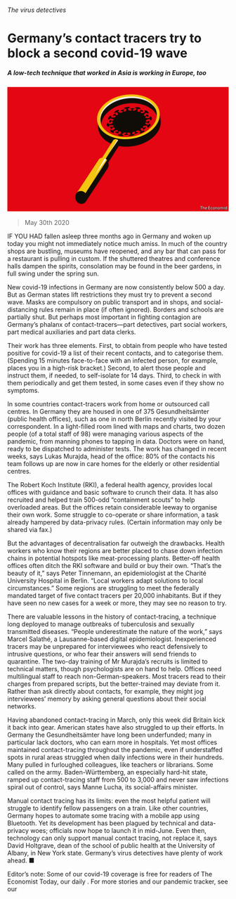 ###### The virus detectives

# Germany’s contact tracers try to block a second covid-19 wave 

##### A low-tech technique that worked in Asia is working in Europe, too 

![image](images/20200530_EUD002.jpg) 

> May 30th 2020 

IF YOU HAD fallen asleep three months ago in Germany and woken up today you might not immediately notice much amiss. In much of the country shops are bustling, museums have reopened, and any bar that can pass for a restaurant is pulling in custom. If the shuttered theatres and conference halls dampen the spirits, consolation may be found in the beer gardens, in full swing under the spring sun.

New covid-19 infections in Germany are now consistently below 500 a day. But as German states lift restrictions they must try to prevent a second wave. Masks are compulsory on public transport and in shops, and social-distancing rules remain in place (if often ignored). Borders and schools are partially shut. But perhaps most important in fighting contagion are Germany’s phalanx of contact-tracers—part detectives, part social workers, part medical auxiliaries and part data clerks.


Their work has three elements. First, to obtain from people who have tested positive for covid-19 a list of their recent contacts, and to categorise them. (Spending 15 minutes face-to-face with an infected person, for example, places you in a high-risk bracket.) Second, to alert those people and instruct them, if needed, to self-isolate for 14 days. Third, to check in with them periodically and get them tested, in some cases even if they show no symptoms.

In some countries contact-tracers work from home or outsourced call centres. In Germany they are housed in one of 375 Gesundheitsämter (public health offices), such as one in north Berlin recently visited by your correspondent. In a light-filled room lined with maps and charts, two dozen people (of a total staff of 98) were managing various aspects of the pandemic, from manning phones to tapping in data. Doctors were on hand, ready to be dispatched to administer tests. The work has changed in recent weeks, says Lukas Murajda, head of the office: 80% of the contacts his team follows up are now in care homes for the elderly or other residential centres.

The Robert Koch Institute (RKI), a federal health agency, provides local offices with guidance and basic software to crunch their data. It has also recruited and helped train 500-odd “containment scouts” to help overloaded areas. But the offices retain considerable leeway to organise their own work. Some struggle to co-operate or share information, a task already hampered by data-privacy rules. (Certain information may only be shared via fax.)

But the advantages of decentralisation far outweigh the drawbacks. Health workers who know their regions are better placed to chase down infection chains in potential hotspots like meat-processing plants. Better-off health offices often ditch the RKI software and build or buy their own. “That’s the beauty of it,” says Peter Tinnemann, an epidemiologist at the Charité University Hospital in Berlin. “Local workers adapt solutions to local circumstances.” Some regions are struggling to meet the federally mandated target of five contact tracers per 20,000 inhabitants. But if they have seen no new cases for a week or more, they may see no reason to try.

There are valuable lessons in the history of contact-tracing, a technique long deployed to manage outbreaks of tuberculosis and sexually transmitted diseases. “People underestimate the nature of the work,” says Marcel Salathé, a Lausanne-based digital epidemiologist. Inexperienced tracers may be unprepared for interviewees who react defensively to intrusive questions, or who fear their answers will send friends to quarantine. The two-day training of Mr Murajda’s recruits is limited to technical matters, though psychologists are on hand to help. Offices need multilingual staff to reach non-German-speakers. Most tracers read to their charges from prepared scripts, but the better-trained may deviate from it. Rather than ask directly about contacts, for example, they might jog interviewees’ memory by asking general questions about their social networks.

Having abandoned contact-tracing in March, only this week did Britain kick it back into gear. American states have also struggled to up their efforts. In Germany the Gesundheitsämter have long been underfunded; many in particular lack doctors, who can earn more in hospitals. Yet most offices maintained contact-tracing throughout the pandemic, even if understaffed spots in rural areas struggled when daily infections were in their hundreds. Many pulled in furloughed colleagues, like teachers or librarians. Some called on the army. Baden-Württemberg, an especially hard-hit state, ramped up contact-tracing staff from 500 to 3,000 and never saw infections spiral out of control, says Manne Lucha, its social-affairs minister.

Manual contact tracing has its limits: even the most helpful patient will struggle to identify fellow passengers on a train. Like other countries, Germany hopes to automate some tracing with a mobile app using Bluetooth. Yet its development has been plagued by technical and data-privacy woes; officials now hope to launch it in mid-June. Even then, technology can only support manual contact tracing, not replace it, says David Holtgrave, dean of the school of public health at the University of Albany, in New York state. Germany’s virus detectives have plenty of work ahead. ■

Editor’s note: Some of our covid-19 coverage is free for readers of The Economist Today, our daily . For more stories and our pandemic tracker, see our 

